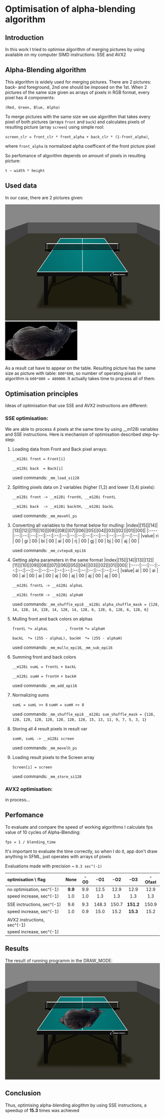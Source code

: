 # Optimisation of alpha-blending algorithm

## Introduction
In this work I tried to optimise algorithm of merging pictures by using available on my computer SIMD instructions: SSE and AVX2

## Alpha-Blending algorithm
This algorithm is widely used for merging pictures. There are 2 pictures: back- and foreground, 2nd one should be imposed on the 1st. When 2 pictures of the same size given as arrays of pixels in RGB format, every pixel has 4 components:

``(Red, Green, Blue, Alpha)``

To merge pictures with the same size we use algorithm that takes every pixel of both pictures (arrays ``front`` and ``back``) and calculates pixels of resulting picture (array ``screen``) using simple rool:

``screen_clr = front_clr * front_alpha + back_clr * (1-front_alpha)``,

where ``front_alpha`` is normalized alpha coefficent of the front picture pixel

So perfomance of algorithm depends on amount of pixels in resulting picture:

``t ~ width * height``

## Used data
In our case, there are 2 pictures given:

![Table](Pictures/Table.bmp)
![AskhatCat](Pictures/AskhatCat.bmp)

As a result cat have to appear on the table. Resulting picture has the same size as picture with table: ``800*600``, so number of operating pixels in algorithm is ``600*800 = 480000``. It actually takes time to process all of them.

## Optimisation principles
Ideas of optimisation that use SSE and AVX2 instructions are different:

### SSE optimisation:
We are able to process 4 pixels at the same time by using __m128i variables and SSE instructions. Here is mechanism of optimisation described step-by-step:

1) Loading data from Front and Back pixel arrays:

    ``__m128i front = Front[i]``

    ``__m128i back  = Back[i] ``

    used commands: ``_mm_load_si128``

2) Splitting pixels data on 2 variables (higher (1,2) and lower (3,4) pixels):

    ``__m128i front -> __m128i frontH, __m128i frontL``

    ``__m128i back  -> __m128i backtH, __m128i backL ``

    used commands: ``_mm_movehl_ps``

3) Converting all variables to the format  below for mulling:
    |index|[15]|[14]|[13]|[12]|[11]|[10]|[09]|[08]|[07]|[06]|[05]|[04]|[03]|[02]|[01]|[00]|
    |:----|:--:|:--:|:--:|:--:|:--:|:--:|:--:|:--:|:--:|:--:|:--:|:--:|:--:|:--:|:--:|:--:|
    |value| ri | 00 | gi | 00 | bi | 00 | ai | 00 | rj | 00 | gj | 00 | bj | 00 | aj | 00 |

    used commands: ``_mm_cvtepu8_epi16``

4) Getting alpha parameters in the same format
    |index|[15]|[14]|[13]|[12]|[11]|[10]|[09]|[08]|[07]|[06]|[05]|[04]|[03]|[02]|[01]|[00]|
    |:----|:--:|:--:|:--:|:--:|:--:|:--:|:--:|:--:|:--:|:--:|:--:|:--:|:--:|:--:|:--:|:--:|
    |value| ai | 00 | ai | 00 | ai | 00 | ai | 00 | aj | 00 | aj | 00 | aj | 00 | aj | 00 |

    ``__m128i frontL -> __m128i alphaL``

    ``__m128i frontH -> __m128i alphaH``

    used commands: ``_mm_shuffle_epi8``
    ``__m128i alpha_shuffle_mask = {128, 14, 128, 14, 128, 14, 128, 14, 128, 6, 128, 6, 128, 6, 128, 6}``

5) Mulling front and back colors on alphas

    ``frontL *= alphaL        , frontH *= alphaH        ``

    ``backL  *= (255 - alphaL), backH  *= (255 - alphaH)``

    used commands: ``_mm_mullo_epi16``, ``_mm_sub_epi16``

6) Summing front and back colors

    ``__m128i sumL = frontL + backL``

    ``__m128i sumH = frontH + backH``

    used commands: ``_mm_add_epi16``

7) Normalizing sums

    ``sumL = sumL >> 8``
    ``sumH = sumH >> 8``

    used commands: ``_mm_shuffle_epi8``
    ``__m128i sum_shuffle_mask = {128, 128, 128, 128, 128, 128, 128, 128, 15, 13, 11, 9, 7, 5, 3, 1}``

8) Storing all 4 result pixels in result var

    ``sumH, sumL -> __m128i screen``

    used commands: ``_mm_movelh_ps``

9) Loading result pixels to the Screen array

    ``Screen[i] = screen``

    used commands: ``_mm_store_si128``

### AVX2 optimisation:
in process...

## Perfomance
To evaluate and compare the speed of working algorithms I calculate fps value of 10 cycles of Alpha-Blending:

``fps = 1 / blending_time``

It's important to evaluate the time correctly, so when I do it, app don't draw anything in SFML, just operates with arrays of pixels

Evaluations made with precision ~ ``0.3 sec^(-1)``

|optimisation \ flag        |None   |-O0 |-O1  |-O2  |-O3      |-Ofast|
|:--------------------------|:-----:|:--:|:---:|:---:|:-------:|:----:|
|no optimisation,   sec^(-1)|**9.9**|9.9 |12.5 |12.9 |12.9     |12.9  |
|speed increase,    sec^(-1)|  1.0  |1.0 |1.3  |1.3  |1.3      |1.3   |
|                           |       |    |     |     |         |      |
|SSE inctructions,  sec^(-1)|9.6    |9.3 |148.3|150.7|**151.2**|150.9 |
|speed increase,    sec^(-1)|1.0    |0.9 |15.0 |15.2 |**15.3** |15.2  |
|                           |       |    |     |     |         |      |
|AVX2 instructions, sec^(-1)|       |    |     |     |         |      |
|speed increase,    sec^(-1)|       |    |     |     |         |      |

## Results

The result of running programm in the DRAW_MODE:
![Result](Pictures/Result.png)

## Conclusion
Thus, optimising alpha-blending alogithm by using SSE instructions, a speedup of **15.3** times was achieved
